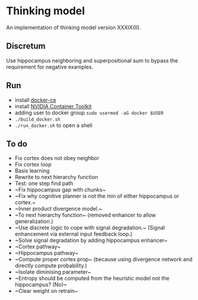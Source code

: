 # Thinking model
An implementation of thinking model version XXXIX(II).

## Discretum

Use hippocampus neighboring and superpositional sum to bypass the requirement for negative examples.


## Run
* install [docker-ce](https://www.linode.com/docs/guides/installing-and-using-docker-on-ubuntu-and-debian/) 
* install [NVIDIA Container Toolkit](https://docs.nvidia.com/datacenter/cloud-native/container-toolkit/install-guide.html#getting-started)
* adding user to docker group `sudo usermod -aG docker $USER`
* `./build_docker.sh`
* `./run_docker.sh` to open a shell

## To do
* Fix cortex does not obey neighbor
* Fix cortex loop
* Basis learning
* Rewrite to next hierarchy function
* Test: one step find path
* ~Fix hippocampus gap with chunks~
* ~Fix why cognitive planner is not the min of either hippocampus or cortex.~
* ~Inner product divergence model.~
* ~To next hierarchy function~ (removed enhancer to allow generalization.)
* ~Use discrete logic to cope with signal degradation.~ (Signal enhancement via external input feedback loop.)
* ~Solve signal degradation by adding hippocampus enhancer~
* ~Cortex pathway~
* ~Hippocampus pathway~
* ~Compute proper cortex prop~ (because using divergence network and directly compute probability.)
* ~Isolate diminising parameter~
* ~Entropy should be computed from the heuristic model not the hippocampus? (No)~
* ~Clear weight on retrain~

